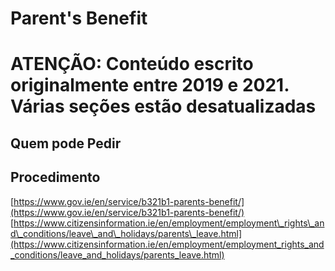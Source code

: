 # Parent's Benefit

# **ATENÇÃO: Conteúdo escrito originalmente entre 2019 e 2021. Várias seções estão desatualizadas**

## Quem pode Pedir

## Procedimento

[https://www.gov.ie/en/service/b321b1-parents-benefit/](https://www.gov.ie/en/service/b321b1-parents-benefit/)  
[https://www.citizensinformation.ie/en/employment/employment\_rights\_and\_conditions/leave\_and\_holidays/parents\_leave.html](https://www.citizensinformation.ie/en/employment/employment_rights_and_conditions/leave_and_holidays/parents_leave.html)
